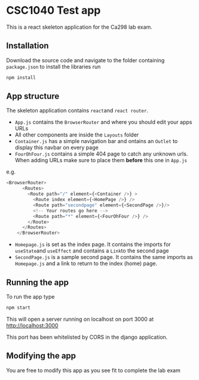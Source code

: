 
# CSC1040 Test app

This is a react skeleton application for the Ca298 lab exam.

## Installation
Download the source code and navigate to the folder containing `package.json` to install the libraries run 
```sh 
npm install
```

## App structure
The skeleton application contains `react`and `react router`.

- `App.js` contains the `BrowserRouter` and where you should edit your apps URLs
- All other components are inside the `Layouts` folder
- `Container.js` has a simple navigation bar and ontains an `Outlet` to display this navbar on every page
- `FourOhFour.js` contains a simple 404 page to catch any unknown urls. When adding URLs make sure to place them **before** this one in `App.js` 

e.g.
```js 
<BrowserRouter>
      <Routes>
        <Route path="/" element={<Container />} >
          <Route index element={<HomePage />} />
          <Route path="secondpage" element={<SecondPage />}/>
          <!-- Your routes go here -->
          <Route path="*" element={<FourOhFour />} />
        </Route>
      </Routes>
    </BrowserRouter>
```
- `Homepage.js` is set as the index page. It contains the imports for `useState`and `useEffect` and contains a `Link`to the second page
- `SecondPage.js` is a sample second page. It contains the same imports as `Homepage.js` and a link to return to the index (home) page.

## Running the app

To run the app type 

```sh
npm start
```

This will open a server running on localhost on port 3000 at [http://localhost:3000](http://localhost:3000)

This port has been whitelisted by CORS in the django application.

## Modifying the app
You are free to modify this app as you see fit to complete the lab exam
